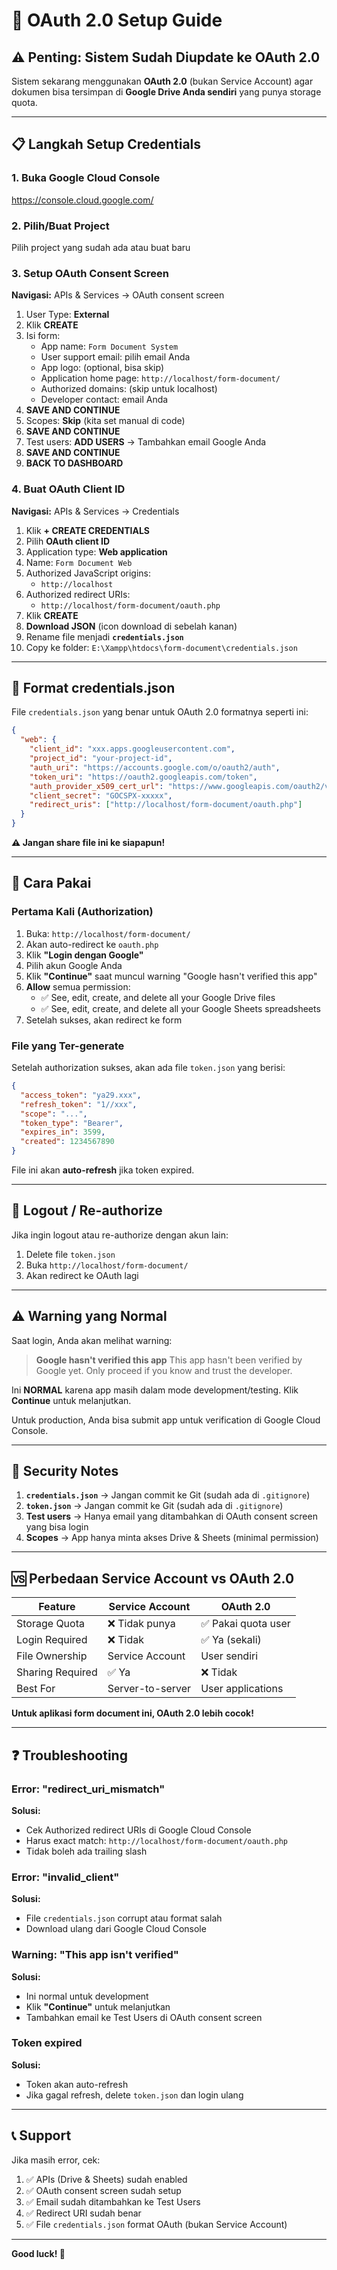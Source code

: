 # 🔐 OAuth 2.0 Setup Guide

## ⚠️ Penting: Sistem Sudah Diupdate ke OAuth 2.0

Sistem sekarang menggunakan **OAuth 2.0** (bukan Service Account) agar dokumen bisa tersimpan di **Google Drive Anda sendiri** yang punya storage quota.

---

## 📋 Langkah Setup Credentials

### 1. Buka Google Cloud Console
https://console.cloud.google.com/

### 2. Pilih/Buat Project
Pilih project yang sudah ada atau buat baru

### 3. Setup OAuth Consent Screen

**Navigasi:** APIs & Services → OAuth consent screen

1. User Type: **External**
2. Klik **CREATE**
3. Isi form:
   - App name: `Form Document System`
   - User support email: pilih email Anda
   - App logo: (optional, bisa skip)
   - Application home page: `http://localhost/form-document/`
   - Authorized domains: (skip untuk localhost)
   - Developer contact: email Anda
4. **SAVE AND CONTINUE**
5. Scopes: **Skip** (kita set manual di code)
6. **SAVE AND CONTINUE**
7. Test users: **ADD USERS** → Tambahkan email Google Anda
8. **SAVE AND CONTINUE**
9. **BACK TO DASHBOARD**

### 4. Buat OAuth Client ID

**Navigasi:** APIs & Services → Credentials

1. Klik **+ CREATE CREDENTIALS**
2. Pilih **OAuth client ID**
3. Application type: **Web application**
4. Name: `Form Document Web`
5. Authorized JavaScript origins:
   - `http://localhost`
6. Authorized redirect URIs:
   - `http://localhost/form-document/oauth.php`
7. Klik **CREATE**
8. **Download JSON** (icon download di sebelah kanan)
9. Rename file menjadi **`credentials.json`**
10. Copy ke folder: `E:\Xampp\htdocs\form-document\credentials.json`

---

## 🔧 Format credentials.json

File `credentials.json` yang benar untuk OAuth 2.0 formatnya seperti ini:

```json
{
  "web": {
    "client_id": "xxx.apps.googleusercontent.com",
    "project_id": "your-project-id",
    "auth_uri": "https://accounts.google.com/o/oauth2/auth",
    "token_uri": "https://oauth2.googleapis.com/token",
    "auth_provider_x509_cert_url": "https://www.googleapis.com/oauth2/v1/certs",
    "client_secret": "GOCSPX-xxxxx",
    "redirect_uris": ["http://localhost/form-document/oauth.php"]
  }
}
```

**⚠️ Jangan share file ini ke siapapun!**

---

## 🚀 Cara Pakai

### Pertama Kali (Authorization)

1. Buka: `http://localhost/form-document/`
2. Akan auto-redirect ke `oauth.php`
3. Klik **"Login dengan Google"**
4. Pilih akun Google Anda
5. Klik **"Continue"** saat muncul warning "Google hasn't verified this app"
6. **Allow** semua permission:
   - ✅ See, edit, create, and delete all your Google Drive files
   - ✅ See, edit, create, and delete all your Google Sheets spreadsheets
7. Setelah sukses, akan redirect ke form

### File yang Ter-generate

Setelah authorization sukses, akan ada file `token.json` yang berisi:
```json
{
  "access_token": "ya29.xxx",
  "refresh_token": "1//xxx",
  "scope": "...",
  "token_type": "Bearer",
  "expires_in": 3599,
  "created": 1234567890
}
```

File ini akan **auto-refresh** jika token expired.

---

## 🔄 Logout / Re-authorize

Jika ingin logout atau re-authorize dengan akun lain:

1. Delete file `token.json`
2. Buka `http://localhost/form-document/`
3. Akan redirect ke OAuth lagi

---

## ⚠️ Warning yang Normal

Saat login, Anda akan melihat warning:

> **Google hasn't verified this app**
> This app hasn't been verified by Google yet. Only proceed if you know and trust the developer.

Ini **NORMAL** karena app masih dalam mode development/testing. Klik **Continue** untuk melanjutkan.

Untuk production, Anda bisa submit app untuk verification di Google Cloud Console.

---

## 🔐 Security Notes

1. **`credentials.json`** → Jangan commit ke Git (sudah ada di `.gitignore`)
2. **`token.json`** → Jangan commit ke Git (sudah ada di `.gitignore`)
3. **Test users** → Hanya email yang ditambahkan di OAuth consent screen yang bisa login
4. **Scopes** → App hanya minta akses Drive & Sheets (minimal permission)

---

## 🆚 Perbedaan Service Account vs OAuth 2.0

| Feature | Service Account | OAuth 2.0 |
|---------|----------------|-----------|
| Storage Quota | ❌ Tidak punya | ✅ Pakai quota user |
| Login Required | ❌ Tidak | ✅ Ya (sekali) |
| File Ownership | Service Account | User sendiri |
| Sharing Required | ✅ Ya | ❌ Tidak |
| Best For | Server-to-server | User applications |

**Untuk aplikasi form document ini, OAuth 2.0 lebih cocok!**

---

## ❓ Troubleshooting

### Error: "redirect_uri_mismatch"
**Solusi:** 
- Cek Authorized redirect URIs di Google Cloud Console
- Harus exact match: `http://localhost/form-document/oauth.php`
- Tidak boleh ada trailing slash

### Error: "invalid_client"
**Solusi:**
- File `credentials.json` corrupt atau format salah
- Download ulang dari Google Cloud Console

### Warning: "This app isn't verified"
**Solusi:**
- Ini normal untuk development
- Klik **"Continue"** untuk melanjutkan
- Tambahkan email ke Test Users di OAuth consent screen

### Token expired
**Solusi:**
- Token akan auto-refresh
- Jika gagal refresh, delete `token.json` dan login ulang

---

## 📞 Support

Jika masih error, cek:
1. ✅ APIs (Drive & Sheets) sudah enabled
2. ✅ OAuth consent screen sudah setup
3. ✅ Email sudah ditambahkan ke Test Users
4. ✅ Redirect URI sudah benar
5. ✅ File `credentials.json` format OAuth (bukan Service Account)

---

**Good luck! 🚀**
